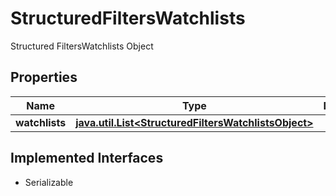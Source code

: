 

# StructuredFiltersWatchlists

Structured FiltersWatchlists Object

## Properties

Name | Type | Description | Notes
------------ | ------------- | ------------- | -------------
**watchlists** | [**java.util.List&lt;StructuredFiltersWatchlistsObject&gt;**](StructuredFiltersWatchlistsObject.md) |  |  [optional]


## Implemented Interfaces

* Serializable


